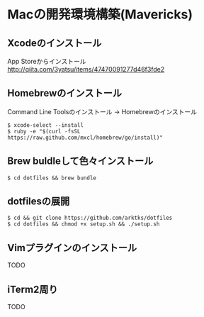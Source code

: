 # Macの開発環境構築(Mavericks)

## Xcodeのインストール
App Storeからインストール  
http://qiita.com/3yatsu/items/47470091277d46f3fde2

## Homebrewのインストール
Command Line Toolsのインストール -> Homebrewのインストール

```
$ xcode-select --install
$ ruby -e "$(curl -fsSL https://raw.github.com/mxcl/homebrew/go/install)"
```

## Brew buldleして色々インストール

```
$ cd dotfiles && brew bundle
```

## dotfilesの展開
```
$ cd && git clone https://github.com/arktks/dotfiles
$ cd dotfiles && chmod +x setup.sh && ./setup.sh
```

## Vimプラグインのインストール

TODO

## iTerm2周り

TODO
